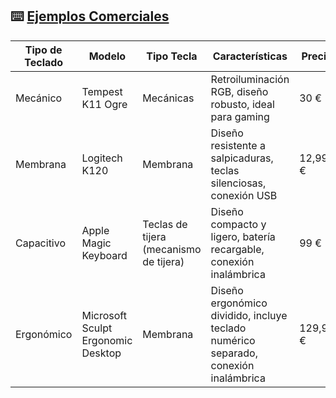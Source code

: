 ## ⌨️ [Ejemplos Comerciales](README.md)

| Tipo de Teclado | Modelo | Tipo Tecla | Características | Precio |
|-----------------|--------|------------|----------------|-----------|
| Mecánico | Tempest K11 Ogre | Mecánicas | Retroiluminación RGB, diseño robusto, ideal para gaming | 30 € |
| Membrana | Logitech K120 | Membrana | Diseño resistente a salpicaduras, teclas silenciosas, conexión USB | 12,99 € |
| Capacitivo | Apple Magic Keyboard | Teclas de tijera (mecanismo de tijera) | Diseño compacto y ligero, batería recargable, conexión inalámbrica | 99 € |
| Ergonómico | Microsoft Sculpt Ergonomic Desktop | Membrana | Diseño ergonómico dividido, incluye teclado numérico separado, conexión inalámbrica | 129,99 € |
